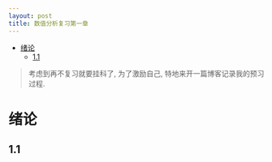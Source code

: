```yaml
---
layout: post
title: 数值分析复习第一章
---
```


<!-- TOC -->

- [绪论](#%e7%bb%aa%e8%ae%ba)
  - [1.1](#11)

<!-- /TOC -->

> 考虑到再不复习就要挂科了, 为了激励自己, 特地来开一篇博客记录我的预习过程.

# 绪论

## 1.1 

